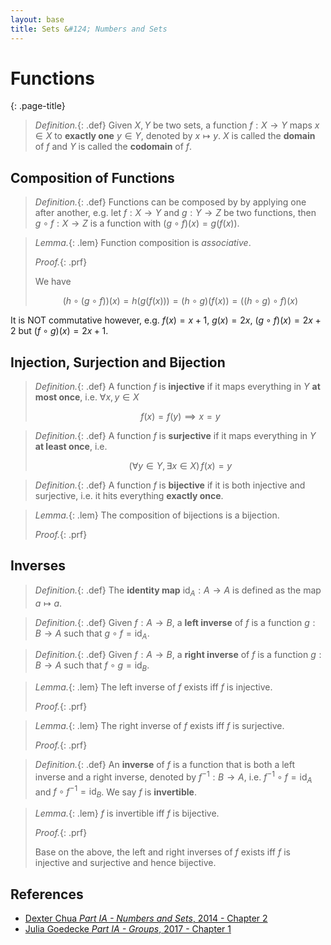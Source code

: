 ```yaml
---
layout: base
title: Sets &#124; Numbers and Sets
---
```


# Functions
{: .page-title}

> *Definition.*{: .def}
> Given $X, Y$ be two sets, a function $f: X \to Y$ maps $x \in X$ to **exactly one** $y \in Y$, denoted by $x \mapsto y$.
> $X$ is called the **domain** of $f$ and $Y$ is called the **codomain** of $f$.

## Composition of Functions

> *Definition.*{: .def}
> Functions can be composed by by applying one after another,
> e.g. let $f: X \to Y$ and $g: Y \to Z$ be two functions,
> then $g \circ f: X \to Z$ is a function with $(g \circ f)(x) = g(f(x))$.

> *Lemma.*{: .lem}
> Function composition is _associative_.
>
> *Proof.*{: .prf}
>
> We have
>
> $$
  (h \circ (g \circ f))(x) = h(g(f(x))) = (h \circ g)(f(x)) = ((h \circ g) \circ f)(x)
  $$

It is NOT commutative however, e.g. $f(x) = x + 1$, $g(x) = 2x$, $(g \circ f)(x) = 2x + 2$ but $(f \circ g)(x) = 2x + 1$.

## Injection, Surjection and Bijection

> *Definition.*{: .def}
> A function $f$ is **injective** if it maps everything in $Y$ **at most once**, i.e. $\forall x, y \in X$
>
> $$
  f(x) = f(y) \implies x = y
  $$

> *Definition.*{: .def}
> A function $f$ is **surjective** if it maps everything in $Y$ **at least once**, i.e.
>
> $$
  (\forall y \in Y, \exists x \in X) \, f(x) = y
  $$

> *Definition.*{: .def}
> A function $f$ is **bijective** if it is both injective and surjective, i.e. it hits everything **exactly once**.

> *Lemma.*{: .lem}
> The composition of bijections is a bijection.
>
> *Proof.*{: .prf}
>

## Inverses

> *Definition.*{: .def}
> The **identity map** $\text{id}_A : A \to A$ is defined as the map $a \mapsto a$.

> *Definition.*{: .def}
> Given $f: A \to B$, a **left inverse** of $f$ is a function $g: B \to A$ such that $g \circ f = \text{id}_A$.

> *Definition.*{: .def}
> Given $f: A \to B$, a **right inverse** of $f$ is a function $g: B \to A$ such that $f \circ g = \text{id}_B$.

> *Lemma.*{: .lem}
> The left inverse of $f$ exists iff $f$ is injective.
>
> *Proof.*{: .prf}
>

> *Lemma.*{: .lem}
> The right inverse of $f$ exists iff $f$ is surjective.
>
> *Proof.*{: .prf}
>

> *Definition.*{: .def}
> An **inverse** of $f$ is a function that is both a left inverse and a right inverse, denoted by $f^{-1}: B \to A$,
> i.e. $f^{-1} \circ f = \text{id}_A$ and $f \circ f^{-1} = \text{id}_B$.
> We say $f$ is **invertible**.

> *Lemma.*{: .lem}
> $f$ is invertible iff $f$ is bijective.
>
> *Proof.*{: .prf}
>
> Base on the above, the left and right inverses of $f$ exists iff $f$ is injective and surjective and hence bijective.

## References

* [Dexter Chua _Part IA - Numbers and Sets_, 2014 - Chapter 2](https://dec41.user.srcf.net/notes/IA_M/numbers_and_sets.pdf)
* [Julia Goedecke _Part IA - Groups_, 2017 - Chapter 1](https://www.julia-goedecke.de/pdf/GroupsNotes.pdf)
